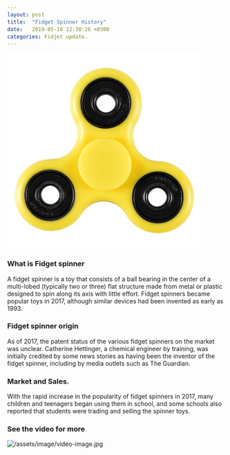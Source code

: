 ```yaml
---
layout: post
title:  "Fidget Spinner History"
date:   2019-05-16 12:30:26 +0300
categories: Fidjet update.
--- 
```

![](/assets/image/fidget.jpeg)

### What is Fidget spinner
A fidget spinner is a toy that consists of a ball bearing in the center of a multi-lobed (typically two or three) flat structure made from metal or plastic designed to spin along its axis with little effort. Fidget spinners became popular toys in 2017, although similar devices had been invented as early as 1993.

### Fidget spinner origin
As of 2017, the patent status of the various fidget spinners on the market was unclear.
Catherine Hettinger, a chemical engineer by training, was initially credited by some news stories as having been the inventor of the fidget spinner, including by media outlets such as The Guardian.

### Market and Sales.
With the rapid increase in the popularity of fidget spinners in 2017, many children and teenagers began using them in school, and some schools also reported that students were trading and selling the spinner toys.

### See the video for more
![/assets/image/video-image.jpg](https://www.youtube.com/watch?v=Ge_22K0UTIY)

